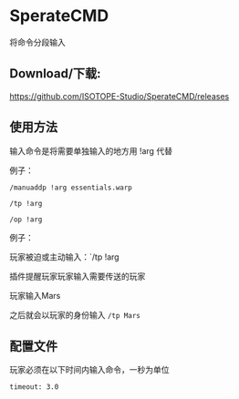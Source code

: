 # SperateCMD
将命令分段输入

## Download/下载:
https://github.com/ISOTOPE-Studio/SperateCMD/releases

## 使用方法
输入命令是将需要单独输入的地方用 !arg 代替

例子：

`/manuaddp !arg essentials.warp`

`/tp !arg`

`/op !arg`

例子：

玩家被迫或主动输入：`/tp !arg

插件提醒玩家玩家输入需要传送的玩家

玩家输入Mars

之后就会以玩家的身份输入 `/tp Mars`

## 配置文件

玩家必须在以下时间内输入命令，一秒为单位

`timeout: 3.0`